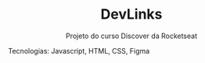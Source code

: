 <h1 align='center'> DevLinks </h1>

<p align='center'> Projeto do curso Discover da Rocketseat </p>
<p> Tecnologias: Javascript, HTML, CSS, Figma </p>


